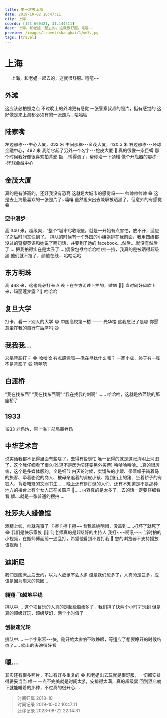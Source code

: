 ```yaml
---
title: 第一次去上海
date: 2019-10-02 10:47:11
city: 上海
coords: [121.660421, 31.144311]
desc: 上海，和老姐一起去的，这就很舒服。嘻嘻~~
preview: /images/travel/shanghai/1/me5.jpg
tags: [travel]
---
```


# 上海

<span>
&nbsp;&nbsp;&nbsp;&nbsp;
上海，和老姐一起去的，这就很舒服。嘻嘻~~
</span>

<!-- more -->

## 外滩

这应该必拍照之点
<ImgItem src="/images/travel/shanghai/1/city2.jpg" />
不过晚上的外滩更有感觉
<ImgItem src="/images/travel/shanghai/1/city6.jpg" />
一张警察叔叔的照片，挺有感觉的
<ImgItem src="/images/travel/shanghai/1/city3.jpg" />
这好像是来上海都必须有的一张照片...哈哈哈
<ImgItem src="/images/travel/shanghai/1/me5.jpg" />

## 陆家嘴

左边那栋---中心大厦，632 米
中间那栋---金茂大厦，420.5 米
右边那栋---环球金融中心，492 米
<ImgItem src="/images/travel/shanghai/1/city1.jpg" />
我给它起了另外一个名字---蛇皮大厦 🤣
真的很像一条巨蟒
那个时候我好像很喜欢拍背影
额....懒得调了，帮你治一下颈椎
<ImgItem src="/images/travel/shanghai/1/me1.jpg" />
像个开瓶器的那栋---环球金融中心
<ImgItem src="/images/travel/shanghai/1/city8.jpg" />

## 金茂大厦

真的是有够高的，还好我没有恐高
<ImgItem src="/images/travel/shanghai/1/city4.jpg" />
这就是大城市的感觉吗\~\~\~
<ImgItem src="/images/travel/shanghai/1/city5.jpg" />
帅帅帅帅帅 😁 这是去上海最喜欢的一张照片了~嘻嘻
虽然国庆出去兼职被晒黑了，但意外的有感觉 😁
<ImgItem src="/images/travel/shanghai/1/me11.jpg" />

### 空中漫步

高 340 米，超级爽，“整个”城市尽收眼底。就是一开始有点害怕，放不开，适应了之后时间又快到了。
排队的时候有一个外国的小姐姐排在我前面，我用四级都没过的蹩脚英语和她说了两句话，并要到了她的 facebook....然后....就没有然后了....
把我拍得实在是太丑了....(偶像包袱哈哈哈哈)挡一挡，我真的是被晒得超级黑
<ImgItem src="/images/travel/shanghai/1/me12.jpg" />
他们就不挡了，颜值在线....哈哈哈哈
<ImgItem src="/images/travel/shanghai/1/we7.jpg" />

## 东方明珠

高 468 米，这也是必打卡点
<ImgItem src="/images/travel/shanghai/1/city9.jpg" />
晚上在东方明珠上拍的，贼酷 👍🏻
当时刚好风吹上来，玛丽莲梦露？🤣 哈哈哈
<ImgItem src="/images/travel/shanghai/1/we2.jpg" />

## 复旦大学

打卡，看一下别人的大学 😂
<ImgItem src="/images/travel/shanghai/1/me6.jpg" />
中国高校第一楼 ----- 光华楼
<ImgItem src="/images/travel/shanghai/1/me8.jpg" />
这我忘记了是哪
<ImgItem src="/images/travel/shanghai/1/we3.jpg" />
你愿意坐在我的自行车后座吗 😆
<ImgItem src="/images/travel/shanghai/1/me.jpg" />

## 我我我...

又是背影打卡 😂 哈哈哈
<ImgItem src="/images/travel/shanghai/1/me7.jpg" />
有点感觉哦\~\~我在寻找什么呢？
<ImgItem src="/images/travel/shanghai/1/me9.jpg" />
一家小店，终于有一张不是背影了 😆 嘻嘻嘻
<ImgItem src="/images/travel/shanghai/1/me2.jpg" />

## 白渡桥

“我在找东西”
“我在找东西啊”
“我在找我的刺啊”
......
哈哈哈，这就是依萍跳的那座桥了
<ImgItem src="/images/travel/shanghai/1/city7.jpg" />

## 1933

[1933 老场坊](https://baike.baidu.com/item/1933%E8%80%81%E5%9C%BA%E5%9D%8A/3558632?fr=aladdin)，原上海工部局宰牲场
<ImgItem src="/images/travel/shanghai/1/1933.jpg" />

## 中华艺术宫

说实话我都不记得里面有些啥了，去得有些匆忙
<ImgItem src="/images/travel/shanghai/1/ysg1.jpg" />
唯一记得的就是这张清明上河图了，这个我仔细看了很久(难道不是因为它还要另外买票)
哈哈哈哈哈.....真的很厉害，这个是多媒体版的，全是细节
白天的时候，卖馒头的小贩、带着帽子骑着马的旅客、牵着骆驼的商人、被母亲追着的调皮小孩、跑到街上的猪、坐着轿子的有钱人、背着箱笼的文弱书生......
晚上还有猜灯谜的人们、还有不知道是不是那种地方的楼台上有个女人正在关窗户 🤣.....
内容真的是太多了，去的话一定要仔细看看
<ImgItem src="/images/travel/shanghai/1/ysg2.jpg" />
额....就是一张普通的摆拍....
<ImgItem src="/images/travel/shanghai/1/we6.jpg" />

## 杜莎夫人蜡像馆

戏精上线，帅就完事了
<ImgItem src="/images/travel/shanghai/1/show2.jpg" />
卡擦卡擦卡擦\~\~
<ImgItem src="/images/travel/shanghai/1/show1.jpg" />
看我盖姚明帽，没盖到......打坏了就死了 😂
<ImgItem src="/images/travel/shanghai/1/me10.jpg" />
我们是快乐家族 ✌🏻
何老师真的是超级好的主持人
<ImgItem src="/images/travel/shanghai/1/me5.jpg" />
我打\~\~\~啊吼\~\~\~
<ImgItem src="/images/travel/shanghai/1/gf.jpg" />
当时拍的小视频，在甄师傅面前一通乱打，希望他看到不要打我 🤣
<VideoItem src="/images/travel/shanghai/1/video1.mp4" controls="controls">您的浏览器不支持播放该视频！</VideoItem>

## 迪斯尼

我们是国庆之后去的，以为人应该不会太多
但是我们想多了，人真的是巨多，应该是因为周末的原因...
<ImgItem src="/images/travel/shanghai/1/me3.jpg" />

### 翱翔·飞越地平线

排队中....
这个项目玩的人真的是超级超级多了，我们排了快两个小时才玩到
但是真的超级好玩，超级梦幻，两个小时值了
<ImgItem src="/images/travel/shanghai/1/disney2.jpg" />

### 创极速光轮

排队中....
一个字形容---快，刚开始太害怕不敢睁眼，等适应了想要睁开的时候结束了.....
<ImgItem src="/images/travel/shanghai/1/disney3.jpg" />
晚上的表演很好看
<ImgItem src="/images/travel/shanghai/1/disney1.jpg" />

## 嗯...

其实还有很多照片，不过有好多重复的 😂
和老姐出去玩就是很舒服，一切都安排得妥妥当当
唯一 一点不完美就是时间太紧，安排得太满，真的超级累
回到酒店躺下就能睡着的那种，不过真的很开心....

> 时间归属 2018-10<br/>
> 时间记录 2019-10-02 10:47:11<br/>
> 迁移记录 2023-08-22 22:14:31
